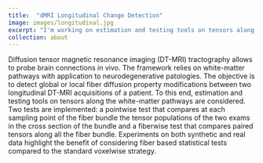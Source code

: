```yaml
---
title:  "dMRI Longitudinal Change Detection"
image: images/longitudinal.jpg
excerpt: "I'm working on estimation and testing tools on tensors along the white-matter pathways. I proposed two testing strategies: a pointwise test that compares at each sampling point of the fiber bundle the tensor populations of the two exams in the cross section of the bundle, and a fiberwise test that compares paired tensors along all the fiber bundle. Experiments on both synthetic and real data highlight the benefit of considering fiber based statistical tests compared to the standard voxelwise strategy."
collection: about
---
```


Diffusion tensor magnetic resonance imaging (DT-MRI) tractography allows to probe brain connections in vivo. The framework relies on white-matter pathways with application to neurodegenerative patologies. The objective is to detect global or local fiber diffusion property modifications between two longitudinal DT-MRI acquisitions of a patient. To this end, estimation and testing tools on tensors along the white-matter pathways are considered. Two tests are implemented: a pointwise test that compares at each sampling point of the fiber bundle the tensor populations of the two exams in the cross section of the bundle and a fiberwise test that compares paired tensors along all the fiber bundle. Experiments on both synthetic and real data highlight the benefit of considering fiber based statistical tests compared to the standard voxelwise strategy.
